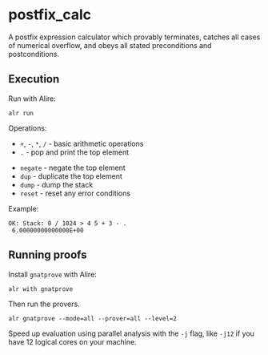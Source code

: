 # postfix_calc

A postfix expression calculator which provably terminates, catches all
cases of numerical overflow, and obeys all stated preconditions
and postconditions.

## Execution

Run with Alire:

```
alr run
```

Operations:

* `+`, `-`, `*`, `/` - basic arithmetic operations
* `.` - pop and print the top element
- `negate` - negate the top element
- `dup` - duplicate the top element
- `dump` - dump the stack
- `reset` - reset any error conditions

Example:

```
OK: Stack: 0 / 1024 > 4 5 + 3 - .
 6.00000000000000E+00
```

## Running proofs

Install `gnatprove` with Alire:

```
alr with gnatprove
```

Then run the provers.

```
alr gnatprove --mode=all --prover=all --level=2
```

Speed up evaluation using parallel analysis with the `-j` flag, like `-j12` if
you have 12 logical cores on your machine.
